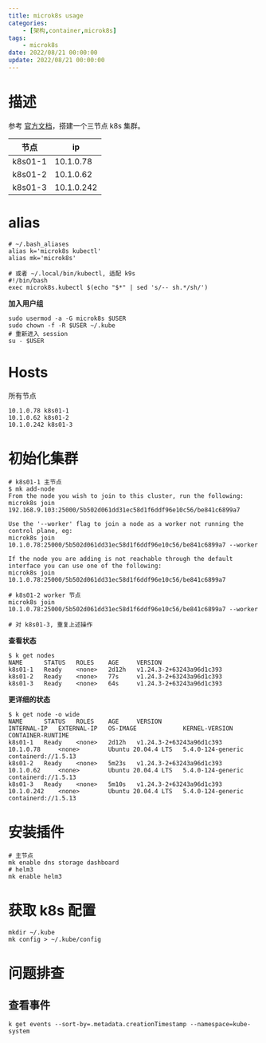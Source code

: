 ```yaml
---
title: microk8s usage
categories: 
	- [架构,container,microk8s]
tags:
	- microk8s
date: 2022/08/21 00:00:00
update: 2022/08/21 00:00:00
---
```


# 描述

参考 [官方文档](https://microk8s.io/docs)，搭建一个三节点 k8s 集群。

| 节点    | ip         |
| ------- | ---------- |
| k8s01-1 | 10.1.0.78  |
| k8s01-2 | 10.1.0.62  |
| k8s01-3 | 10.1.0.242 |

# alias

```shell
# ~/.bash_aliases
alias k='microk8s kubectl'
alias mk='microk8s'

# 或者 ~/.local/bin/kubectl, 适配 k9s
#!/bin/bash
exec microk8s.kubectl $(echo "$*" | sed 's/-- sh.*/sh/')
```

**加入用户组**

```shell
sudo usermod -a -G microk8s $USER
sudo chown -f -R $USER ~/.kube
# 重新进入 session
su - $USER
```

# Hosts

所有节点

```shell
10.1.0.78 k8s01-1
10.1.0.62 k8s01-2
10.1.0.242 k8s01-3
```

# 初始化集群

```shell
# k8s01-1 主节点
$ mk add-node
From the node you wish to join to this cluster, run the following:
microk8s join 192.168.9.103:25000/5b502d061dd31ec58d1f6ddf96e10c56/be841c6899a7

Use the '--worker' flag to join a node as a worker not running the control plane, eg:
microk8s join 10.1.0.78:25000/5b502d061dd31ec58d1f6ddf96e10c56/be841c6899a7 --worker

If the node you are adding is not reachable through the default interface you can use one of the following:
microk8s join 10.1.0.78:25000/5b502d061dd31ec58d1f6ddf96e10c56/be841c6899a7

# k8s01-2 worker 节点
microk8s join 10.1.0.78:25000/5b502d061dd31ec58d1f6ddf96e10c56/be841c6899a7 --worker

# 对 k8s01-3, 重复上述操作
```

**查看状态**

```shell
$ k get nodes
NAME      STATUS   ROLES    AGE     VERSION
k8s01-1   Ready    <none>   2d12h   v1.24.3-2+63243a96d1c393
k8s01-2   Ready    <none>   77s     v1.24.3-2+63243a96d1c393
k8s01-3   Ready    <none>   64s     v1.24.3-2+63243a96d1c393
```

**更详细的状态**

```shell
$ k get node -o wide
NAME      STATUS   ROLES    AGE     VERSION                    INTERNAL-IP   EXTERNAL-IP   OS-IMAGE             KERNEL-VERSION      CONTAINER-RUNTIME
k8s01-1   Ready    <none>   2d12h   v1.24.3-2+63243a96d1c393   10.1.0.78     <none>        Ubuntu 20.04.4 LTS   5.4.0-124-generic   containerd://1.5.13
k8s01-2   Ready    <none>   5m23s   v1.24.3-2+63243a96d1c393   10.1.0.62     <none>        Ubuntu 20.04.4 LTS   5.4.0-124-generic   containerd://1.5.13
k8s01-3   Ready    <none>   5m10s   v1.24.3-2+63243a96d1c393   10.1.0.242    <none>        Ubuntu 20.04.4 LTS   5.4.0-124-generic   containerd://1.5.13
```

# 安装插件

```shell
# 主节点
mk enable dns storage dashboard
# helm3
mk enable helm3
```

# 获取 k8s 配置

```shell
mkdir ~/.kube
mk config > ~/.kube/config
```

# 问题排查

## 查看事件

```shell
k get events --sort-by=.metadata.creationTimestamp --namespace=kube-system
```

